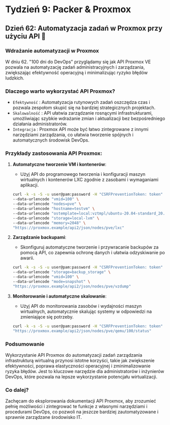 # Tydzień 9: Packer & Proxmox

## Dzień 62: Automatyzacja zadań w Proxmox przy użyciu API 🤖

### Wdrażanie automatyzacji w Proxmox
W dniu 62. "100 dni do DevOps" przyglądamy się jak API Proxmox VE pozwala na automatyzację zadań administracyjnych i zarządzania, zwiększając efektywność operacyjną i minimalizując ryzyko błędów ludzkich.

### Dlaczego warto wykorzystać API Proxmox?
- ```Efektywność``` : Automatyzacja rutynowych zadań oszczędza czas i pozwala zespołom skupić się na bardziej strategicznych projektach.
- ```Skalowalność``` : API ułatwia zarządzanie rosnącymi infrastrukturami, umożliwiając szybkie wdrażanie zmian i aktualizacji bez bezpośredniego działania administratorów.
- ```Integracja``` : Proxmox API może być łatwo zintegrowane z innymi narzędziami zarządzania, co ułatwia tworzenie spójnych i automatycznych środowisk DevOps.

### Przykłady zastosowania API Proxmox:
1. **Automatyczne tworzenie VM i kontenerów**:
   - Użyj API do programowego tworzenia i konfiguracji maszyn wirtualnych i kontenerów LXC zgodnie z zasobami i wymaganiami aplikacji.
   ```bash
   curl -k -s -S -u user@pam:password -H "CSRFPreventionToken: token" -X POST \
   --data-urlencode "vmid=100" \
   --data-urlencode "nodes=pve" \
   --data-urlencode "hostname=testvm" \
   --data-urlencode "ostemplate=local:vztmpl/ubuntu-20.04-standard_20.04-1_amd64.tar.gz" \
   --data-urlencode "storage=local-lvm" \
   --data-urlencode "memory=2048" \
   "https://proxmox.example/api2/json/nodes/pve/lxc"
   ```

2. **Zarządzanie backupami**:
   - Skonfiguruj automatyczne tworzenie i przywracanie backupów za pomocą API, co zapewnia ochronę danych i ułatwia odzyskiwanie po awarii.
   ```bash
   curl -k -s -S -u user@pam:password -H "CSRFPreventionToken: token" -X POST \
   --data-urlencode "storage=backup_storage" \
   --data-urlencode "vmid=100" \
   --data-urlencode "mode=snapshot" \
   "https://proxmox.example/api2/json/nodes/pve/vzdump"
   ```

3. **Monitorowanie i automatyczne skalowanie**:
   - Użyj API do monitorowania zasobów i wydajności maszyn wirtualnych, automatycznie skalując systemy w odpowiedzi na zmieniające się potrzeby.
   ```bash
   curl -k -s -S -u user@pam:password -H "CSRFPreventionToken: token" \
   "https://proxmox.example/api2/json/nodes/pve/qemu/100/status"
   ```

### Podsumowanie
Wykorzystanie API Proxmox do automatyzacji zadań zarządzania infrastrukturą wirtualną przynosi istotne korzyści, takie jak zwiększenie efektywności, poprawa elastyczności operacyjnej i zminimalizowanie ryzyka błędów. Jest to kluczowe narzędzie dla administratorów i inżynierów DevOps, które pozwala na lepsze wykorzystanie potencjału wirtualizacji.

### Co dalej?
Zachęcam do eksplorowania dokumentacji API Proxmox, aby zrozumieć pełnię możliwości i zintegrować te funkcje z własnymi narzędziami i procedurami DevOps, co pozwoli na jeszcze bardziej zautomatyzowane i sprawnie zarządzane środowisko IT.
